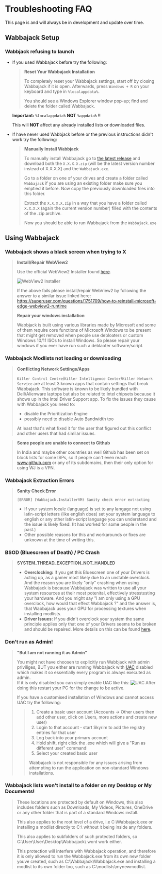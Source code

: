 # Troubleshooting FAQ

This page is and will always be in development and update over time.

## Wabbajack Setup

### Wabbjack refusing to launch

- If you used Wabbajack before try the following:  
  > **Reset Your Wabbajack Installation**
  >
  >To completely reset your Wabbajack settings, start off by closing Wabbajack if it is open. Afterwards, press `Windows + R` on your keyboard and type in `%localappdata%`.
  >
  >You should see a Windows Explorer window pop-up; find and delete the folder called Wabbajack.

  **Important:** `%localappdata%` **NOT** `%appdata%` !!

  This will **NOT** affect any already installed lists or downloaded files.

- If have never used Wabbjack before  or the previous instructions didn't work try the following:  
  > **Manually Install Wabbjack**
  >
  > To manually install Wabbajack go to [the latest release](https://github.com/wabbajack-tools/wabbajack/releases/latest) and download both the `X.X.X.X.zip` (will be the latest version number instead of X.X.X.X) and the `Wabbajack.exe`.
  >
  > Go to a folder on one of your drives and create a folder called `Wabbajack` if you are using an existing folder make sure you emptied it before. Now copy the previously downloaded files into this folder.
  >
  > Extract the `X.X.X.X.zip` in a way that you have a folder called `X.X.X.X` (again the current version number) filled with the contents of the .zip archive.
  >
  > Now you should be able to run Wabbajack from the `Wabbajack.exe`

## Using Wabbajack

### Wabbajack shows a black screen when trying to X

> **Install/Repair WebView2**
>
> Use the official WebView2 Installer found [here](https://developer.microsoft.com/en-us/microsoft-edge/webview2/#download-section).
>
> ![WebView2 Installer](https://media.discordapp.net/attachments/666599178788536331/1095403884438098001/image.png)
>
> If the above fails please install/repair WebView2 by following the answer to a similar issue linked here:
> <https://superuser.com/questions/1751709/how-to-reinstall-microsoft-edge-webview2-runtime>
>
> **Repair your windows installation**
>
> Wabbjack is built using various libraries made by Microsoft and some of them require core functions of Microsoft Windows to be present that might get removed when people use debloaters or custom Windows 10/11 ISOs to install Windows. So please repair your windows if you ever have run such a deblaoter software/script.

### Wabbajack Modlists not loading or downloading

> **Conflicting Network Settings/Apps**
>
> `Killer Control Centre`/`Killer Intelligence Center`/`Killer Network Service` are at least 3 known apps that contain settings that break Wabbajack. This software is known to be likely bundled with Dell/Alienware laptops but also be related to Intel chipsets because it shows up in the Intel Driver Support app. To fix the issues they cause with Wabbajack you need to:
>
> - disable the Prioritization Engine
> - possibly need to disable Auto Bandwidth too
>
> At least that's what fixed it for the user that figured out this conflict and other users that had similar issues.

> **Some people are unable to connect to Github**
>
> In India and maybe other countries as well Github has been set on block lists for some ISPs, so if people can't even reach www.github.com or any of its subdomains, then their only option for using WJ is a VPN.

### Wabbajack Extraction Errors

> **Sanity Check Error**
>
> `[ERROR] (Wabbajack.InstallerVM) Sanity check error extracting`
>
> - If your system locale (language) is set to any langage not using latin-script letters (like english does) set your system language to english or any other latin-script language you can understand and the issue is likely fixed. (It has worked for some people in the past.)
> - Other possible reasons for this and workarounds or fixes are unknown at the time of writing this.

### BSOD (Bluescreen of Death) / PC Crash

> **SYSTEM_THREAD_EXCEPTION_NOT_HANDLED**
>
> - **Overclocking:** If you get this Bluescreen one of your Drivers is acting up, as a gamer most likely due to an unstable overclock. And the reason you are likely "only" crashing when using Wabbajack is because Wabbajack was written to use all your system resources at their most potenital, effectively stresstesting your hardware. And you might say "I am only using a GPU overclock, how would that effect Wabbajack ?" and the answer is, that Wabbajack uses your GPU for processing textures when installing modlists.
> - **Driver Issues:** If you didn't overclock your system the same principle applies only that one of your Drivers seems to be broken and should be repaired. More details on this can be found [here](https://helpdeskgeek.com/windows-10/how-to-fix-a-system-thread-exception-not-handled-bsod/).

### Don't run as Admin!

> **"But I am not running it as Admin"**
>
> You might not have choosen to explicitly run Wabbjack with admin priviliges, BUT you either are running Wabbajack with [UAC](https://en.wikipedia.org/wiki/User_Account_Control) disabled which makes it so essentially every program is always executed as admin.  
> If it is only disabled you can simply enable UAC like this:
> ![UAC](https://media.discordapp.net/attachments/666599178788536331/1041355863832678500/image.png?width=1396&height=671)
> After doing this restart your PC for the change to be active.
>
> If you have a customised installation of Windows and cannot access UAC try the following:
>
> > 1. Create a basic user account (Accounts -> Other users then add other user, click on Users, more actions and create new user)
> > 2. Login to that account - start Skyrim to add the registry entries for that user
> > 3. Log back into your primary account
> > 4. Hold shift, right click the .exe which will give a "Run as different user" command
> > 5. Select your created basic user
> >
> > Wabbajack is not responsible for any issues arising from attempting to run the application on non-standard Windows installations.

### Wabbajack lists won't install to a folder on my Desktop or My Documents!
> These locations are protected by default on Windows, this also includes folders such as Downloads, My Videos, Pictures, OneDrive or any other folder that is part of a standard Windows install.
> 
> This also applies to the root level of a drive, i.e C:\Wabbajack.exe  or installing a modlist directly to C:\ without it being inside any folders.
> 
> This also applies to subfolders of such protected folders, so C:\User\User\Desktop\Wabbajack\ wont work either.
> 
> This protection will interfere with Wabbajack operation, and therefore it is only allowed to run the Wabbajack.exe from its own new folder youve created, such as C:\Wabbajack\Wabbajack.exe and installing a modlist to its own folder too, such as C:\modlists\mynewmodlist\.
> 
